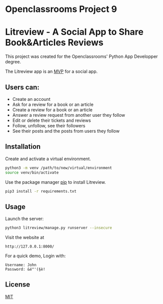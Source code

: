 # Openclassrooms Project 9
# Litreview - A Social App to Share Book&Articles Reviews

This project was created for the Openclassrooms' Python App Developper degree.

The Litreview app is an [MVP](https://en.wikipedia.org/wiki/Minimum_viable_product) for a social app.

## Users can:

- Create an account
- Ask for a review for a book or an article
- Create a review for a book or an article
- Answer a review request from another user they follow
- Edit or delete their tickets and reviews
- Follow, unfollow, see their followers
- See their posts and the posts from users they follow


## Installation

Create and activate a virtual environment.

```bash
python3 -m venv /path/to/new/virtual/environment
source venv/bin/activate
```


Use the package manager [pip](https://pip.pypa.io/en/stable/) to install Litreview.

```bash
pip3 install -r requirements.txt
```

## Usage

Launch the server:

```bash
python3 litreview/manage.py runserver --insecure
```
Visit the website at
```
http://127.0.0.1:8000/
```

For a quick demo, Login with:
```
Username: John
Password: &é"'(§è!
```

## License
[MIT](https://choosealicense.com/licenses/mit/)
